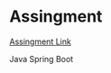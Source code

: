 # Assingment
[Assingment Link](https://drive.google.com/file/d/1NGF7khYGFB1xuJQ6L89v0jRWMvHBChSm/view?usp=sharing)

Java Spring Boot 
